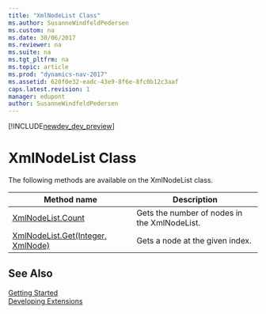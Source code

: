 ```yaml
---
title: "XmlNodeList Class"
ms.author: SusanneWindfeldPedersen
ms.custom: na
ms.date: 30/06/2017
ms.reviewer: na
ms.suite: na
ms.tgt_pltfrm: na
ms.topic: article
ms.prod: "dynamics-nav-2017"
ms.assetid: 620f0e32-eadc-43e9-8f6e-8fc0b12c3aaf
caps.latest.revision: 1
manager: edupont
author: SusanneWindfeldPedersen
---
```


[!INCLUDE[newdev_dev_preview](../includes/newdev_dev_preview.md)]

# XmlNodeList Class
The following methods are available on the XmlNodeList class.  
  
|Method name|Description|  
|-----------|-----------|  
|[XmlNodeList.Count](xmlnodelist-count-property.md)|Gets the number of nodes in the XmlNodeList.|  
|[XmlNodeList.Get(Integer, XmlNode)](xmlnodelist-get-method.md)|Gets a node at the given index.|  
## See Also
[Getting Started](../devenv-get-started.md)  
[Developing Extensions](../devenv-dev-overview.md)  
